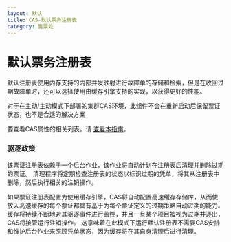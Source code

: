 ```yaml
---
layout: 默认
title: CAS-默认票务注册表
category: 售票处
---
```


# 默认票务注册表

默认注册表使用内存支持的内部并发映射进行故障单的存储和检索，但是在收回过期故障单时，还可以选择使用由缓存引擎支持的实现，以获得更好的性能。

对于在主动/主动模式下部署的集群CAS环境，此组件不会在重新启动后保留票证状态，也不是合适的解决方案

要查看CAS属性的相关列表，请 [查看本指南](../configuration/Configuration-Properties.html#inmemory-ticket-registry)。

### 驱逐政策

该票证注册表依赖于一个后台作业，该作业将自动计划在注册表后清理并删除过期的票证。 清理程序将定期检查注册表的状态以标识过期的凭单，将其从注册表中删除，然后执行相关的注销操作。

如果票证注册表配置为使用缓存引擎，CAS将自动配置高速缓存存储库，从而使放入高速缓存的每个票证都具有基于为每个票证定义的过期策略自动过期的能力。 缓存将持续不断地对其驱逐事件进行监控，并且一旦某个项目被视为过期并逐出，CAS将接管运行注销操作。 这意味着在此模式下运行默认注册表不需要CAS安排和维护后台作业来照顾凭单状态，因为缓存将在其自身清理后进行清理。
